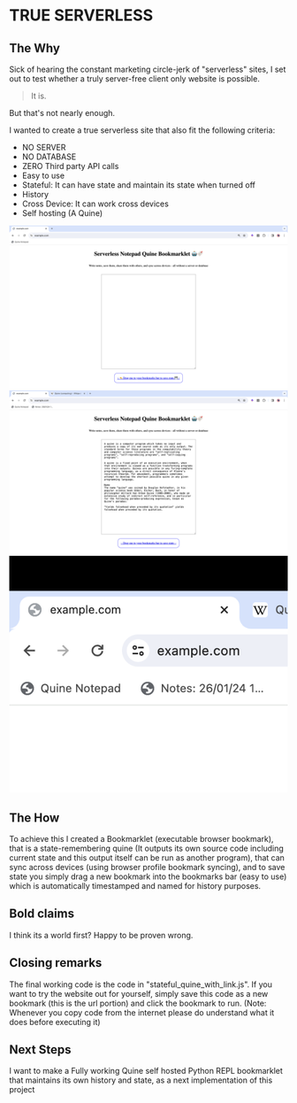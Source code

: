 # TRUE SERVERLESS #

## The Why
Sick of hearing the constant marketing circle-jerk of "serverless" sites, I set out to test whether a truly server-free client only website is possible.

> It is. 

But that's not nearly enough. 

I wanted to create a true serverless site that also fit the following criteria:
- NO SERVER
- NO DATABASE
- ZERO Third party API calls
- Easy to use
- Stateful: It can have state and maintain its state when turned off
- History
- Cross Device: It can work cross devices 
- Self hosting (A Quine)

![Quine New Instance](Quine%20new%20instance.png)
![The Quine in Action](The%20Quine%20in%20Action.png)
![Saving and history](Note%20history.png)


## The How
To achieve this I created a Bookmarklet (executable browser bookmark), that is a state-remembering quine (It outputs its own source code including current state and this output itself can be run as another program), that can sync across devices (using browser profile bookmark syncing), and to save state you simply drag a new bookmark into the bookmarks bar (easy to use) which is automatically timestamped and named for history purposes.

## Bold claims
I think its a world first? Happy to be proven wrong.

## Closing remarks
The final working code is the code in "stateful_quine_with_link.js". If you want to try the website out for yourself, simply save this code as a new bookmark (this is the url portion) and click the bookmark to run. (Note: Whenever you copy code from the internet please do understand what it does before executing it)

## Next Steps
I want to make a Fully working Quine self hosted Python REPL bookmarklet that maintains its own history and state, as a next implementation of this project
